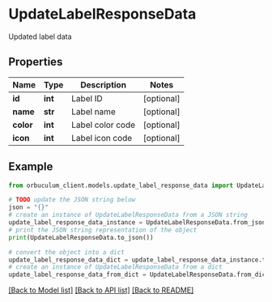 # UpdateLabelResponseData

Updated label data

## Properties

Name | Type | Description | Notes
------------ | ------------- | ------------- | -------------
**id** | **int** | Label ID | [optional] 
**name** | **str** | Label name | [optional] 
**color** | **int** | Label color code | [optional] 
**icon** | **int** | Label icon code | [optional] 

## Example

```python
from orbuculum_client.models.update_label_response_data import UpdateLabelResponseData

# TODO update the JSON string below
json = "{}"
# create an instance of UpdateLabelResponseData from a JSON string
update_label_response_data_instance = UpdateLabelResponseData.from_json(json)
# print the JSON string representation of the object
print(UpdateLabelResponseData.to_json())

# convert the object into a dict
update_label_response_data_dict = update_label_response_data_instance.to_dict()
# create an instance of UpdateLabelResponseData from a dict
update_label_response_data_from_dict = UpdateLabelResponseData.from_dict(update_label_response_data_dict)
```
[[Back to Model list]](../README.md#documentation-for-models) [[Back to API list]](../README.md#documentation-for-api-endpoints) [[Back to README]](../README.md)


